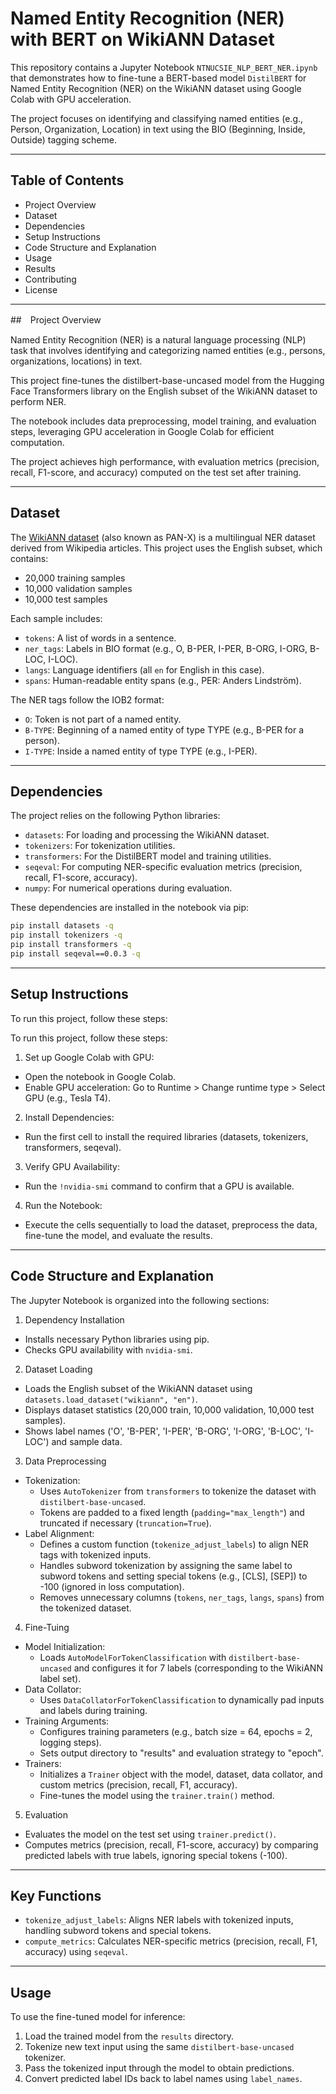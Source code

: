 # Named Entity Recognition (NER) with BERT on WikiANN Dataset
This repository contains a Jupyter Notebook `NTNUCSIE_NLP_BERT_NER.ipynb` that demonstrates how to fine-tune a BERT-based model `DistilBERT` for Named Entity Recognition (NER) on the WikiANN dataset using Google Colab with GPU acceleration. 

The project focuses on identifying and classifying named entities (e.g., Person, Organization, Location) in text using the BIO (Beginning, Inside, Outside) tagging scheme.

---
## Table of Contents

- Project Overview
- Dataset
- Dependencies
- Setup Instructions
- Code Structure and Explanation
- Usage
- Results
- Contributing
- License

---
##　Project Overview

Named Entity Recognition (NER) is a natural language processing (NLP) task that involves identifying and categorizing named entities (e.g., persons, organizations, locations) in text.

This project fine-tunes the distilbert-base-uncased model from the Hugging Face Transformers library on the English subset of the WikiANN dataset to perform NER.

The notebook includes data preprocessing, model training, and evaluation steps, leveraging GPU acceleration in Google Colab for efficient computation.

The project achieves high performance, with evaluation metrics (precision, recall, F1-score, and accuracy) computed on the test set after training.

---
## Dataset

The [WikiANN dataset](https://huggingface.co/datasets/unimelb-nlp/wikiann) (also known as PAN-X) is a multilingual NER dataset derived from Wikipedia articles. This project uses the English subset, which contains:

- 20,000 training samples
- 10,000 validation samples
- 10,000 test samples

 Each sample includes:

 - `tokens`: A list of words in a sentence.
 - `ner_tags`: Labels in BIO format (e.g., O, B-PER, I-PER, B-ORG, I-ORG, B-LOC, I-LOC).
 - `langs`: Language identifiers (all `en` for English in this case).
 - `spans`: Human-readable entity spans (e.g., PER: Anders Lindström).

The NER tags follow the IOB2 format:

- `O`: Token is not part of a named entity.
- `B-TYPE`: Beginning of a named entity of type TYPE (e.g., B-PER for a person).
- `I-TYPE`: Inside a named entity of type TYPE (e.g., I-PER).

---
## Dependencies

The project relies on the following Python libraries:

- `datasets`: For loading and processing the WikiANN dataset.
- `tokenizers`: For tokenization utilities.
- `transformers`: For the DistilBERT model and training utilities.
- `seqeval`: For computing NER-specific evaluation metrics (precision, recall, F1-score, accuracy).
- `numpy`: For numerical operations during evaluation.

These dependencies are installed in the notebook via pip:
```bash
pip install datasets -q
pip install tokenizers -q
pip install transformers -q
pip install seqeval==0.0.3 -q
```

---
## Setup Instructions

To run this project, follow these steps:

To run this project, follow these steps:

1. Set up Google Colab with GPU:
- Open the notebook in Google Colab.
- Enable GPU acceleration: Go to Runtime > Change runtime type > Select GPU (e.g., Tesla T4).
2. Install Dependencies:
- Run the first cell to install the required libraries (datasets, tokenizers, transformers, seqeval).
3. Verify GPU Availability:
- Run the `!nvidia-smi` command to confirm that a GPU is available.
4. Run the Notebook:
- Execute the cells sequentially to load the dataset, preprocess the data, fine-tune the model, and evaluate the results.

---
## Code Structure and Explanation

The Jupyter Notebook is organized into the following sections:

1. Dependency Installation
- Installs necessary Python libraries using pip.
- Checks GPU availability with `nvidia-smi`.
2. Dataset Loading
- Loads the English subset of the WikiANN dataset using `datasets.load_dataset("wikiann", "en")`.
- Displays dataset statistics (20,000 train, 10,000 validation, 10,000 test samples).
- Shows label names ('O', 'B-PER', 'I-PER', 'B-ORG', 'I-ORG', 'B-LOC', 'I-LOC') and sample data.
3. Data Preprocessing
- Tokenization:
    - Uses `AutoTokenizer` from `transformers` to tokenize the dataset with `distilbert-base-uncased`.
    - Tokens are padded to a fixed length (`padding="max_length"`) and truncated if necessary (`truncation=True`).
- Label Alignment:
    - Defines a custom function (`tokenize_adjust_labels`) to align NER tags with tokenized inputs.
    - Handles subword tokenization by assigning the same label to subword tokens and setting special tokens (e.g., [CLS], [SEP]) to -100 (ignored in loss computation).
    - Removes unnecessary columns (`tokens`, `ner_tags`, `langs`, `spans`) from the tokenized dataset.
4. Fine-Tuing
- Model Initialization:
    - Loads `AutoModelForTokenClassification` with `distilbert-base-uncased` and configures it for 7 labels (corresponding to the WikiANN label set).
- Data Collator:
    - Uses `DataCollatorForTokenClassification` to dynamically pad inputs and labels during training.
- Training Arguments:
    - Configures training parameters (e.g., batch size = 64, epochs = 2, logging steps).
    - Sets output directory to "results" and evaluation strategy to "epoch".
- Trainers:
    - Initializes a `Trainer` object with the model, dataset, data collator, and custom metrics (precision, recall, F1, accuracy).
    - Fine-tunes the model using the `trainer.train()` method.
5. Evaluation
- Evaluates the model on the test set using `trainer.predict()`.
- Computes metrics (precision, recall, F1-score, accuracy) by comparing predicted labels with true labels, ignoring special tokens (-100).

---
## Key Functions

- `tokenize_adjust_labels`: Aligns NER labels with tokenized inputs, handling subword tokens and special tokens.
- `compute_metrics`: Calculates NER-specific metrics (precision, recall, F1, accuracy) using `seqeval`.

--- 
## Usage

To use the fine-tuned model for inference:

1. Load the trained model from the `results` directory.
2. Tokenize new text input using the same `distilbert-base-uncased` tokenizer.
3. Pass the tokenized input through the model to obtain predictions.
4. Convert predicted label IDs back to label names using `label_names`.

